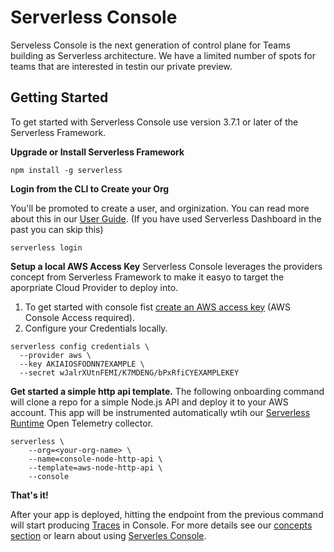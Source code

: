 <!--
title: Overview
menuText: Overview
description: 
menuOrder: 1
-->

# Serverless Console

Serveless Console is the next generation of control plane for Teams building as
Serverless architecture. We have a limited number of spots for teams that are
interested in testin our private preview. 

## Getting Started

To get started with Serverless Console use version 3.7.1 or later of the
Serverless Framework. 

**Upgrade or Install Serverless Framework**

```
npm install -g serverless
```

**Login from the CLI to Create your Org**

You'll be promoted to create a user, and orginization. You can read
more about this in our [User Guide](./using/). (If you have used
Serverless Dashboard in the past you can skip this)

```
serverless login
```

**Setup a local AWS Access Key**
Serverless Console leverages the providers concept from
Serverless Framework to make it easyo to target the aporpriate
Cloud Provider to deploy into. 

1. To get started with console fist [create an AWS access key](https://www.youtube.com/watch?v=KngM5bfpttA)
(AWS Console Access required).
1. Configure your Credentials locally.

```text
serverless config credentials \
  --provider aws \
  --key AKIAIOSFODNN7EXAMPLE \
  --secret wJalrXUtnFEMI/K7MDENG/bPxRfiCYEXAMPLEKEY
```

**Get started a simple http api template.**
The following onboarding command will clone a repo
for a simple Node.js API and deploy it to your
AWS account. This app will be instrumented
automatically wtih our [Serverless Runtime](./concepts)
Open Telemetry collector. 

```text
serverless \
    --org=<your-org-name> \
    --name=console-node-http-api \
    --template=aws-node-http-api \
    --console
```

**That's it!**

After your app is deployed, hitting the endpoint from the previous command
will start producing [Traces](traces.md) in Console. For more details see 
our [concepts section](./concepts) or learn about using [Serverles Console](./using/).
